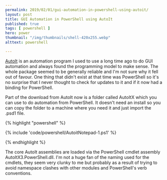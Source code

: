 ```yaml
---
permalink: 2019/02/01/gui-automation-in-powershell-using-autoit/
layout: post
title: GUI Automation in PowerShell using AutoIt
published: true 
tags: [ powershell ]
hero: power
thumbnail: "/img/thumbnails/shell-420x255.webp"
alttext: powershell

---
```


<a href="https://www.autoitscript.com/site/">AutoIt</a> is an automation program I used to use a long time ago
to do GUI automation and always found the programming model to make sense. The whole package seemed to be 
generally reliable and I'm not sure why it fell out of favour. One thing that didn't exist at that time was PowerShell 
so it's no surprise that I never thought to check for updates to it and if it now had a binding for PowerShell. 

Part of the download from AutoIt now is a folder called AutoItX which you can use to do automation from PowerShell. It 
doesn't need an install so you can copy the folder to a machine where you need it and just import the .psd1 file. 


{% highlight "powershell" %}

{% include 'code/powershell/AutoitNotepad-1.ps1' %}

{% endhighlight %}

The core AutoIt assemblies are loaded via the PowerShell cmdlet assembly AutoItX3.PowerShell.dll.
I'm not a huge fan of the naming used for the cmdlets, they seem very clunky to me but probably as a result of trying to 
avoid namespace clashes with other modules and PowerShell's verb conventions. 

